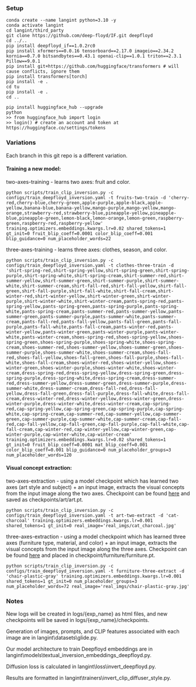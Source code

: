 ### Setup
```
conda create --name langint python=3.10 -y
conda activate langint
cd langint/third_party
git clone https://github.com/deep-floyd/IF.git deepfloyd
cd ../..
pip install deepfloyd_if==1.0.2rc0 
pip install xformers==0.0.16 tensorboard==2.17.0 imageio==2.34.2 kornia==0.7.0 bitsandbytes==0.43.1 openai-clip==1.0.1 triton==2.3.1 Pillow==9.0.1
pip install git+https://github.com/huggingface/transformers # will cause conflicts, ignore them
pip install transformers[torch]
pip install -e .
cd tu
pip install -e .
cd ..

pip install huggingface_hub --upgrade
python
>> from huggingface_hub import login
>> login() # create an account and token at https://huggingface.co/settings/tokens
```

### Variations
Each branch in this git repo is a different variation.

#### Training a new model:
two-axes-training - learns two axes: fruit and color.
```
python scripts/train_clip_inversion.py -c configs/train_deepfloyd_inversion.yaml -t fruits-two-train -d 'cherry-red,cherry-blue,cherry-green,apple-purple,apple-black,apple-yellow,banana-blue,banana-yellow,mango-purple,mango-yellow,mango-orange,strawberry-red,strawberry-blue,pineapple-yellow,pineapple-blue,pineapple-green,lemon-black,lemon-orange,lemon-green,raspberry-green,raspberry-red,raspberry-yellow' training.optimizers.embeddings.kwargs.lr=0.02 shared_tokens=1 gt_init=0 fruit_blip_coeff=0.0001 color_blip_coeff=0.001 blip_guidance=0 num_placeholder_words=22
```

three-axes-training - learns three axes: clothes, season, and color.
```
python scripts/train_clip_inversion.py -c configs/train_deepfloyd_inversion.yaml -t clothes-three-train -d 'shirt-spring-red,shirt-spring-yellow,shirt-spring-green,shirt-spring-purple,shirt-spring-white,shirt-spring-cream,shirt-summer-red,shirt-summer-yellow,shirt-summer-green,shirt-summer-purple,shirt-summer-white,shirt-summer-cream,shirt-fall-red,shirt-fall-yellow,shirt-fall-green,shirt-fall-purple,shirt-fall-white,shirt-fall-cream,shirt-winter-red,shirt-winter-yellow,shirt-winter-green,shirt-winter-purple,shirt-winter-white,shirt-winter-cream,pants-spring-red,pants-spring-yellow,pants-spring-green,pants-spring-purple,pants-spring-white,pants-spring-cream,pants-summer-red,pants-summer-yellow,pants-summer-green,pants-summer-purple,pants-summer-white,pants-summer-cream,pants-fall-red,pants-fall-yellow,pants-fall-green,pants-fall-purple,pants-fall-white,pants-fall-cream,pants-winter-red,pants-winter-yellow,pants-winter-green,pants-winter-purple,pants-winter-white,pants-winter-cream,shoes-spring-red,shoes-spring-yellow,shoes-spring-green,shoes-spring-purple,shoes-spring-white,shoes-spring-cream,shoes-summer-red,shoes-summer-yellow,shoes-summer-green,shoes-summer-purple,shoes-summer-white,shoes-summer-cream,shoes-fall-red,shoes-fall-yellow,shoes-fall-green,shoes-fall-purple,shoes-fall-white,shoes-fall-cream,shoes-winter-red,shoes-winter-yellow,shoes-winter-green,shoes-winter-purple,shoes-winter-white,shoes-winter-cream,dress-spring-red,dress-spring-yellow,dress-spring-green,dress-spring-purple,dress-spring-white,dress-spring-cream,dress-summer-red,dress-summer-yellow,dress-summer-green,dress-summer-purple,dress-summer-white,dress-summer-cream,dress-fall-red,dress-fall-yellow,dress-fall-green,dress-fall-purple,dress-fall-white,dress-fall-cream,dress-winter-red,dress-winter-yellow,dress-winter-green,dress-winter-purple,dress-winter-white,dress-winter-cream,cap-spring-red,cap-spring-yellow,cap-spring-green,cap-spring-purple,cap-spring-white,cap-spring-cream,cap-summer-red,cap-summer-yellow,cap-summer-green,cap-summer-purple,cap-summer-white,cap-summer-cream,cap-fall-red,cap-fall-yellow,cap-fall-green,cap-fall-purple,cap-fall-white,cap-fall-cream,cap-winter-red,cap-winter-yellow,cap-winter-green,cap-winter-purple,cap-winter-white,cap-winter-cream' training.optimizers.embeddings.kwargs.lr=0.02 shared_tokens=1 gt_init=0 fruit_blip_coeff=0.0001 mat_blip_coeff=0.001 color_blip_coeff=0.001 blip_guidance=0 num_placeholder_groups=3 num_placeholder_words=120
```

#### Visual concept extraction:
two-axes-extraction - using a model checkpoint which has learned two axes (art style and subject) + an input image, extracts the visual concepts from the input image along the two axes. Checkpoint can be found [here](https://drive.google.com/drive/folders/1JK0D9Z6KcFTGzxPztxGWHaqJ9OMFUSpp?usp=drive_link) and saved as checkpoints/art/art.pt.
```
python scripts/train_clip_inversion.py -c configs/train_deepfloyd_inversion.yaml -t art-two-extract -d 'cat-charcoal' training.optimizers.embeddings.kwargs.lr=0.001 shared_tokens=1 gt_init=0 real_image='real_imgs/cat_charcoal.jpg'
```

three-axes-extraction - using a model checkpoint which has learned three axes (furniture type, material, and color) + an input image, extracts the visual concepts from the input image along the three axes. Checkpoint can be found [here](https://drive.google.com/drive/folders/1JK0D9Z6KcFTGzxPztxGWHaqJ9OMFUSpp?usp=drive_link) and placed in checkpoint/furniture/furniture.pt.
```
python scripts/train_clip_inversion.py -c configs/train_deepfloyd_inversion.yaml -t furniture-three-extract -d 'chair-plastic-gray' training.optimizers.embeddings.kwargs.lr=0.001 shared_tokens=1 gt_init=0 num_placeholder_groups=3 num_placeholder_words=72 real_image='real_imgs/chair-plastic-gray.jpg'
```

### Notes
New logs will be created in logs/{exp_name} as html files, and new checkpoints will be saved in logs/{exp_name}/checkpoints.

Generation of images, prompts, and CLIP features associated with each image are in langint\datasets\glide.py.

Our model architecture to train Deepfloyd embeddings are in langint\models\textual_inversion_embeddings_deepfloyd.py.

Diffusion loss is calculated in langint\loss\invert_deepfloyd.py.

Results are formatted in langint\trainers\invert_clip_diffuser_style.py.